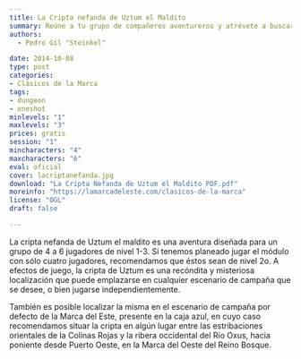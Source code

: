 ```yaml
---
title: La Cripta nefanda de Uztum el Maldito
summary: Reúne a tu grupo de compañeros aventureros y atrévete a buscar la mítica cripta de Uztum, allende las Colinas Rojas, más allá de Reino Bosque y la Marca del Este, para descubrir sus secretos y maravillas de antaño. ¿Podrás sobrevevivir para ver otro día?
authors:
  - Pedro Gil "Steinkel"

date: 2014-10-08
type: post
categories:
- Clásicos de la Marca
tags:
- dungeon
- oneshot
minlevels: "1"
maxlevels: "3"
prices: gratis
session: "1"
mincharacters: "4"
maxcharacters: "6"
eval: oficial
cover: lacriptanefanda.jpg
download: "La Cripta Nefanda de Uztum el Maldito PDF.pdf"
moreinfo: "https://lamarcadeleste.com/clasicos-de-la-marca"
license: "OGL"
draft: false

---
```


La cripta nefanda de Uztum el maldito es una aventura diseñada para un grupo de 4 a 6 jugadores de nivel 1-3. Si tenemos planeado jugar el módulo con sólo cuatro jugadores, recomendamos que éstos sean de nivel 2o. A efectos de juego, la cripta de Uztum es una recóndita y misteriosa localización que puede emplazarse en cualquier escenario de campaña que se desee, o bien jugarse independientemente.

También es posible localizar la misma en el escenario de campaña por defecto de la Marca del Este, presente en la caja azul, en cuyo caso recomendamos situar la cripta en algún lugar entre las estribaciones orientales de la Colinas Rojas y la ribera occidental del Río Oxus, hacia poniente desde Puerto Oeste, en la Marca del Oeste del Reino Bosque.
